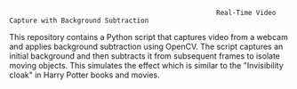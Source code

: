                                                         Real-Time Video Capture with Background Subtraction
This repository contains a Python script that captures video from a webcam and applies background subtraction using OpenCV. 
The script captures an initial background and then subtracts it from subsequent frames to isolate moving objects. This simulates the effect which is similar to the "Invisibility cloak" in Harry Potter books and movies.
